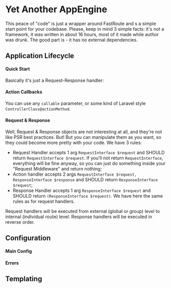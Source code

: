 # Yet Another AppEngine

This peace of "code" is just a wrapper around FastRoute and s a simple start 
 point for your codebase. Please, keep in mind 3 simple facts: it's not a 
 framework, it was written in about 16 hours, most of it made while author 
 was drunk. The good part is - it has no external dependencies.
 
## Application Lifecycle

#### Quick Start

Basically it's just a Request-Response handler:
  
#### Action Callbacks

You can use any `callable` parameter, or some kind of Laravel style `ControllerClass@actionMethod`.
  
#### Request & Response 

Well, Request & Response objects are not interesting at all, and they're not like
PSR best practices. But! But you can manipulate them as you want, so they could
become more pretty with your code. We have 3 rules:
* Request Handler accepts 1 arg `RequestInterface $request` and SHOULD return
`RequestInterface $request`. If you'll not return `RequestInterface`, everything will be fine 
anyway, so you can just do something inside your "Request Middleware" and return nothing;
* Action handler accepts 2 args `RequestInterface $request, ResponseInterface $response` and 
SHOULD return `ResponseInterface $request`;
* Response Handler accepts 1 arg `ResponseInterface $request` and SHOULD return
 `(ResponseInterface $request)`. We have here the same rules as for request handlers.
 
 Request handlers will be executed from external (global or group) level to internal 
 (individual route) level. Response handlers will be executed in reverse order.
 
## Configuration
 
#### Main Config

#### Errors

## Templating

